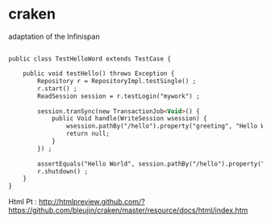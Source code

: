 craken
======

adaptation of the Infinispan


## 

``` html
public class TestHelloWord extends TestCase {

	public void testHello() throws Exception {
		Repository r = RepositoryImpl.testSingle() ;
		r.start() ;
		ReadSession session = r.testLogin("mywork") ;
		
		session.tranSync(new TransactionJob<Void>() {
			public Void handle(WriteSession wsession) {
				wsession.pathBy("/hello").property("greeting", "Hello World") ;
				return null;
			}
		}) ;
		
		assertEquals("Hello World", session.pathBy("/hello").property("greeting").value()) ;
		r.shutdown() ;
	}
}

```


Html Pt : http://htmlpreview.github.com/?https://github.com/bleujin/craken/master/resource/docs/html/index.htm